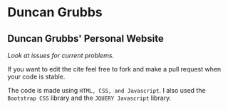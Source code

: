 Duncan Grubbs
=============
Duncan Grubbs' Personal Website
-------------------------------

*Look at issues for current problems.*

If you want to edit the cite feel free to fork and make a pull request when
your code is stable.

The code is made using `HTML, CSS, and Javascript`. I also used the `Bootstrap CSS` library
and the `JQUERY Javascript` library.
